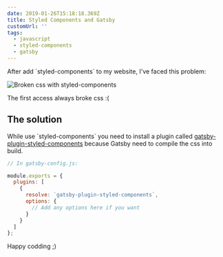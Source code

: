 ```yaml
---
date: 2019-01-26T15:18:18.369Z
title: Styled Components and Gatsby
customUrl: ''
tags:
  - javascript
  - styled-components
  - gatsby
---
```


After add \`styled-components\` to my website, I've faced this problem:

![Broken css with styled-components](/assets/screen-shot-2019-01-26-at-13.39.15.png 'First access always broke the css')

The first access always broke css :(

## The solution

While use \`styled-components\` you need to install a plugin called [gatsby-plugin-styled-components](https://www.gatsbyjs.org/packages/gatsby-plugin-styled-components/) because Gatsby need to compile the css into build.

```javascript
// In gatsby-config.js:

module.exports = {
  plugins: [
    {
      resolve: `gatsby-plugin-styled-components`,
      options: {
        // Add any options here if you want
      }
    }
  ]
};
```

Happy codding ;)
